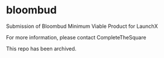 # bloombud

Submission of Bloombud Minimum Viable Product for LaunchX

For more information, please contact CompleteTheSquare

This repo has been archived.


